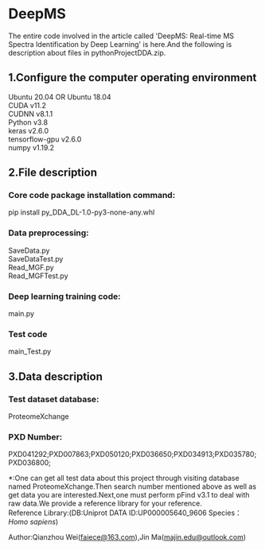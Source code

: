 # DeepMS
The entire code involved in the article called 'DeepMS: Real-time MS Spectra Identification by Deep Learning' is here.And the following is description about files in pythonProjectDDA.zip.

## 1.Configure the computer operating environment
Ubuntu 20.04 OR Ubuntu 18.04  
CUDA v11.2  
CUDNN v8.1.1  
Python v3.8  
keras v2.6.0  
tensorflow-gpu v2.6.0  
numpy v1.19.2  
## 2.File description
### Core code package installation command:  
pip install py_DDA_DL-1.0-py3-none-any.whl  
### Data preprocessing:  
SaveData.py  
SaveDataTest.py  
Read_MGF.py  
Read_MGFTest.py  
### Deep learning training code:  
main.py  
### Test code  
main_Test.py  
## 3.Data description
### Test dataset database:  
ProteomeXchange    
### PXD Number:  
PXD041292;PXD007863;PXD050120;PXD036650;PXD034913;PXD035780;PXD036800;  

*:One can get all test data about this project through visiting database named ProteomeXchange.Then search number mentioned above as well as get data you are interested.Next,one must perform pFind v3.1 to deal with raw data.We provide a reference library for your reference.  
Reference Library:(DB:Uniprot  DATA ID:UP000005640_9606  Species：*Homo sapiens*)  

Author:Qianzhou Wei(faiece@163.com),Jin Ma(majin.edu@outlook.com)
